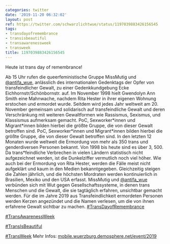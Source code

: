```yaml
---
categories: twitter
date: '2019-11-20 06:32:02'
layout: post
ref: https://twitter.com/schwarzlichtwue/status/1197039883426156545
tags:
- transdayofremembrance
- transisbeautiful
- transawarenessweek
- transweek
title: 1197039883426156545
---
```

Heute ist trans day of remembrance!



Ab 15 Uhr rufen die queerfeministische Gruppe MissMutig und [@antifa_wue](https://twitter.com/antifa_wue), anlässlich des internationalen Gedenktags der Opfer von transfeindlicher Gewalt, zu einer Gedenkkundgebung Ecke Eichhornstr/Schönbornstr. auf.
Im November 1998 hielt Gwendolyn Ann Smith eine Mahnwache, nachdem Rita Hester in ihrer eigenen Wohnung erstochen und ermordet wurde. Seitdem wird jedes Jahr weltweit am 20. November gemeinsam und solidarisch auf transfeindliche Gewalt und deren Verschränkung mit weiteren 
Gewaltformen wie Rassismus, Sexismus, und Klassismus aufmerksam gemacht. PoC, Sexworker\*innen und Migrant\*innen bilden hierbei die größte Gruppe, die von dieser Gewalt betroffen sind.
PoC, Sexworker\*innen und Migrant\*innen bilden hierbei die größte Gruppe, die von dieser Gewalt betroffen sind. In den letzten 12 Monaten wurde weltweit die Ermordung von mehr als 350 trans und genderdiversen Personen bekannt.
Von 1998 bis heute sind es über 3, 500. Da trans\*feindliche Verbrechen in vielen Ländern statistisch nicht aufgezeichnet werden, ist die Dunkelziffer vermutlich noch viel höher.
Wie auch bei der Ermordung von Rita Hester, werden die Fälle meist nicht aufgeklärt und kaum in den Medien bekanntgegeben. Gleichzeitig steigen die Zahlen jährlich, und die höchsten Mordraten werden kontinuierlich in Brasilien, Mexiko und den USA erfasst.
MissMutig und [@antifa_wue](https://twitter.com/antifa_wue) verbünden sich mit Wut gegen Gesellschaftssysteme, in denen trans Menschen und die Gewalt, die sie tagtäglich erfahren, unsichtbar gemacht werden.
Für die im Jahre 2019 aus Transfeindlichkeit ermordeten Personen werden Kerzen angezündet und die Namen verlesen, um die von ihnen erfahrene Gewalt sichtbar zu machen.
[#TransDayofRemembrance](/t/transdayofremembrance)

[#TransAwarenessWeek](/t/transawarenessweek)

[#TransIsBeautiful](/t/transisbeautiful) 

[#TransWeek](/t/transweek)
Mehr Infos: [mobile.wuerzburg.demosphere.net/event/2019](https://mobile.wuerzburg.demosphere.net/event/2019)